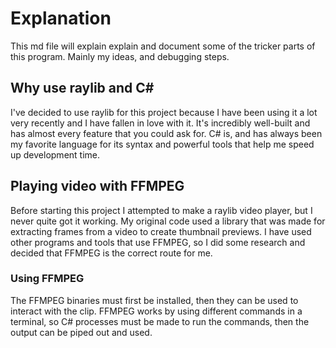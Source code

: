 # Explanation
This md file will explain explain and document some of the tricker parts of this program. Mainly my ideas, and debugging steps.

## Why use raylib and C#
I've decided to use raylib for this project because I have been using it a lot very recently and I have fallen in love with it. It's incredibly well-built and has almost every feature that you could ask for. C# is, and has always been my favorite language for its syntax and powerful tools that help me speed up development time.

## Playing video with FFMPEG
Before starting this project I attempted to make a raylib video player, but I never quite got it working. My original code used a library that was made for extracting frames from a video to create thumbnail previews. I have used other programs and tools that use FFMPEG, so I did some research and decided that FFMPEG is the correct route for me.

### Using FFMPEG
The FFMPEG binaries must first be installed, then they can be used to interact with the clip. FFMPEG works by using different commands in a terminal, so C# processes must be made to run the commands, then the output can be piped out and used.
